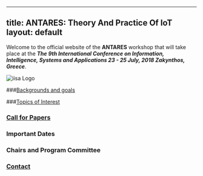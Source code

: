 ----
title: ANTARES: Theory And Practice Of IoT
layout: default
---

Welcome to the official website of the **ANTARES** workshop that will take place at the _**The 9th International Conference on Information, Intelligence, Systems and Applications 23 - 25 July, 2018 Zakynthos, Greece**_. 

![iisa Logo](http://iisa2017.unipi.gr/wp-content/uploads/2016/11/iisa_logo_3d-150x150.png)

###[Backgrounds and goals](http://antaresiot.github.io/iisa18/background)

###[Topics of Interest](http://antaresiot.github.io/iisa18/toi)

### [Call for Papers](https://antaresiot.github.io/iisa18/papers)

### Important Dates

### Chairs and  Program Committee

### [Contact](https://antaresiot.github.io/iisa18/contact)
